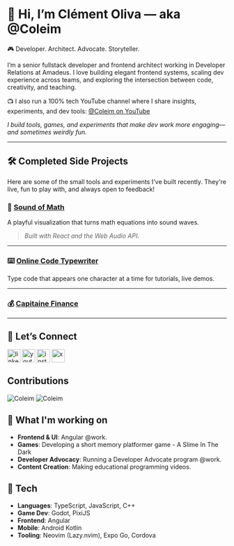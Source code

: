 # 👋 Hi, I’m Clément Oliva — aka @Coleim

🎮 Developer. Architect. Advocate. Storyteller.

I’m a senior fullstack developer and frontend architect working in Developer Relations at Amadeus. I love building elegant frontend systems, scaling dev experience across teams, and exploring the intersection between code, creativity, and teaching.

📺 I also run a 100% tech YouTube channel where I share insights, experiments, and dev tools:
[@Coleim on YouTube](https://www.youtube.com/@Coleim)


*I build tools, games, and experiments that make dev work more engaging—and sometimes weirdly fun.*



---

## 🛠️ Completed Side Projects

Here are some of the small tools and experiments I've built recently. They're live, fun to play with, and always open to feedback!

### 🎹 [Sound of Math](https://sound-of-math.onrender.com/)
A playful visualization that turns math equations into sound waves.

> *Built with React and the Web Audio API.*

---

### ⌨️ [Online Code Typewriter](https://online-code-typewriter.onrender.com/)
Type code that appears one character at a time for tutorials, live demos.

---

### 💰 [Capitaine Finance](https://capitaine-finance.onrender.com/)

---


## 💬 Let’s Connect

<a href="https://www.linkedin.com/in/clement-oliva/" target="blank"><img align="center" src="https://github.com/user-attachments/assets/3078ceee-48fb-4e56-9b97-e9114ffec966" alt="linkedin" height="30"/></a>
<a href="https://www.youtube.com/@Coleim" target="blank"><img align="center" src="https://github.com/user-attachments/assets/a9b759e0-3803-461a-b1ac-94930961434d" alt="youtube" height="30"/></a>
<a href="https://www.instagram.com/clementoliva" target="blank"><img align="center" src="https://github.com/user-attachments/assets/797024b3-bce6-47f9-9c6d-31bb63507805" alt="instagram" height="30"/></a>
<a href="https://x.com/coleim_ninja" target="blank"><img align="center" src="https://github.com/user-attachments/assets/4132bcde-55d1-4d4f-835e-6eaf385d22a9" alt="x" height="30"/></a>


## Contributions
<img align="center" src="https://github-readme-stats.vercel.app/api?username=Coleim&show_icons=true&locale=en" alt="Coleim" />
<img align="center" src="https://github-readme-stats.vercel.app/api/top-langs?username=Coleim&show_icons=true&locale=en&layout=compact" alt="Coleim" />

## 🔭 What I'm working on
- **Frontend & UI**: Angular @work.
- **Games**: Developing a short memory platformer game - A Slime In The Dark
- **Developer Advocacy**: Running a Developer Advocate program @work.
- **Content Creation**: Making educational programming videos.

## 🌱  Tech
- **Languages**: TypeScript, JavaScript, C++
- **Game Dev**: Godot, PixiJS
- **Frontend**: Angular
- **Mobile**: Android Kotlin
- **Tooling**: Neovim (Lazy.nvim), Expo Go, Cordova



